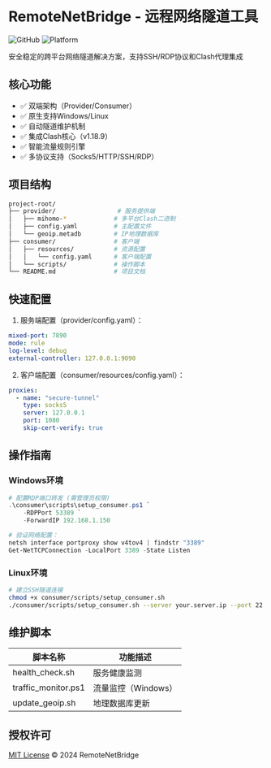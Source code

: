 # RemoteNetBridge - 远程网络隧道工具

![GitHub](https://img.shields.io/badge/license-MIT-blue)
![Platform](https://img.shields.io/badge/platform-Windows%20%7C%20Linux-lightgrey)

安全稳定的跨平台网络隧道解决方案，支持SSH/RDP协议和Clash代理集成

## 核心功能

- ✅ 双端架构（Provider/Consumer）
- ✅ 原生支持Windows/Linux
- ✅ 自动隧道维护机制
- ✅ 集成Clash核心（v1.18.9）
- ✅ 智能流量规则引擎
- ✅ 多协议支持（Socks5/HTTP/SSH/RDP）

## 项目结构

```bash
project-root/
├── provider/                 # 服务提供端
│   ├── mihomo-*             # 多平台Clash二进制
│   ├── config.yaml          # 主配置文件
│   └── geoip.metadb         # IP地理数据库
├── consumer/                # 客户端
│   ├── resources/           # 资源配置
│   │   └── config.yaml      # 客户端配置
│   └── scripts/             # 操作脚本
└── README.md                # 项目文档
```

## 快速配置

1. 服务端配置（provider/config.yaml）：

```yaml
mixed-port: 7890
mode: rule
log-level: debug
external-controller: 127.0.0.1:9090
```

2. 客户端配置（consumer/resources/config.yaml）：

```yaml
proxies:
  - name: "secure-tunnel"
    type: socks5
    server: 127.0.0.1
    port: 1080
    skip-cert-verify: true
```

## 操作指南

### Windows环境

```powershell
# 配置RDP端口转发 (需管理员权限)
.\consumer\scripts\setup_consumer.ps1 `
    -RDPPort 53389 `
    -ForwardIP 192.168.1.150

# 验证网络配置：
netsh interface portproxy show v4tov4 | findstr "3389"
Get-NetTCPConnection -LocalPort 3389 -State Listen
```

### Linux环境

```bash
# 建立SSH隧道连接
chmod +x consumer/scripts/setup_consumer.sh
./consumer/scripts/setup_consumer.sh --server your.server.ip --port 22
```

## 维护脚本

| 脚本名称                  | 功能描述                     |
|---------------------------|----------------------------|
| health_check.sh          | 服务健康监测                |
| traffic_monitor.ps1      | 流量监控（Windows）         |
| update_geoip.sh          | 地理数据库更新              |

## 授权许可

[MIT License](LICENSE) © 2024 RemoteNetBridge
